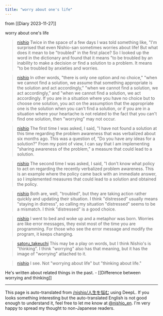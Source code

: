 ```yaml
---
title: "worry about one's life"
---
```


from  [[Diary 2023-11-27]]

worry about one's life
> [nishio](https://twitter.com/nishio/status/1728790969741345101/quick_promote_web/intro) Twice in the space of a few days I was told something like, "I'm surprised that even Nishio-san sometimes worries about life! But what does it mean to be "troubled" in the first place? So I looked up the word in the dictionary and found that it means "to be troubled by an inability to make a decision or find a solution to a problem. It means "to be troubled by anxieties and worries.

> [nishio](https://twitter.com/nishio/status/1728791386583949627) In other words, "there is only one option and no choice," "when we cannot find a solution, we assume that something appropriate is the solution and act accordingly," "when we cannot find a solution, we act accordingly," and "when we cannot find a solution, we act accordingly. If you are in a situation where you have no choice but to choose one solution, you act on the assumption that the appropriate one is the solution when you can't find a solution, or if you are in a situation where your heartache is not related to the fact that you can't find one solution, then "worrying" may not occur.

> [nishio](https://twitter.com/nishio/status/1728792842380677257) The first time I was asked, I said, "I have not found a solution at this time regarding the problem awareness that was verbalized about six months ago. This was a question of, "Do you have any ideas for a solution?" From my point of view, I can say that I am implementing "sharing awareness of the problem," a measure that could lead to a solution.

> [nishio](https://twitter.com/nishio/status/1728793321898656040) The second time I was asked, I said, "I don't know what policy to act on regarding the recently verbalized problem awareness. This is an example where the policy came back with an immediate answer, so I implemented measures that could lead to a solution and obtained the policy.

> [nishio](https://twitter.com/nishio/status/1728793979133513794) Both are, well, "troubled", but they are taking action rather quickly and updating their situation. I think "distressed" usually means "staying in distress", so calling my situation "distressed" seems to be a mismatch. I think "distressed" is a good choice.

> [nishio](https://twitter.com/nishio/status/1728909277379821796) I went to bed and woke up and a metaphor was born. Worries are like error messages, they exist most of the time you are programming. For those who see the error message and modify the program, it keeps changing.

> [satoru_takeuchi](https://twitter.com/satoru_takeuchi/status/1728910007444619716) This may be a play on words, but I think Nishio's is "thinking". I think "worrying" also has that meaning, but it has the image of "worrying" attached to it.

> [nishio](https://twitter.com/nishio/status/1728910953402810724) I see. Not "worrying about life" but "thinking about life."

He's written about related things in the past.
    - [[Difference between worrying and thinking]]

---
This page is auto-translated from [/nishio/人生を悩む](https://scrapbox.io/nishio/人生を悩む) using DeepL. If you looks something interesting but the auto-translated English is not good enough to understand it, feel free to let me know at [@nishio_en](https://twitter.com/nishio_en). I'm very happy to spread my thought to non-Japanese readers.